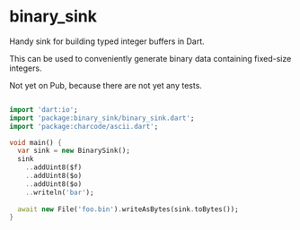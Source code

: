# binary_sink
Handy sink for building typed integer buffers in Dart.

This can be used to conveniently generate binary data containing
fixed-size integers.

Not yet on Pub, because there are not yet any tests.

```dart

import 'dart:io';
import 'package:binary_sink/binary_sink.dart';
import 'package:charcode/ascii.dart';

void main() {
  var sink = new BinarySink();
  sink
    ..addUint8($f)
    ..addUint8($o)
    ..addUint8($o)
    ..writeln('bar');
  
  await new File('foo.bin').writeAsBytes(sink.toBytes());
}
```
